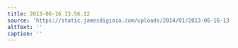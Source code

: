 ```yaml
---
title: 2013-06-16 13.56.12
source: 'https://static.jamesdigioia.com/uploads/2014/01/2013-06-16-13-56-12-scaled.jpg'
altText: ''
caption: ''
---
```


